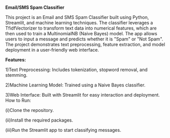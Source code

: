 **Email/SMS Spam Classifier**

This project is an Email and SMS Spam Classifier built using Python, Streamlit, and machine learning techniques. The classifier leverages a TfidfVectorizer to transform text data into numerical features, which are then used to train a MultinomialNB (Naive Bayes) model. The app allows users to input a message and predicts whether it is "Spam" or "Not Spam". The project demonstrates text preprocessing, feature extraction, and model deployment in a user-friendly web interface.

**Features:**

1)Text Preprocessing: Includes tokenization, stopword removal, and stemming.

2)Machine Learning Model: Trained using a Naive Bayes classifier.

3)Web Interface: Built with Streamlit for easy interaction and deployment.
How to Run:

(i)Clone the repository.

(ii)Install the required packages.

(iii)Run the Streamlit app to start classifying messages.
